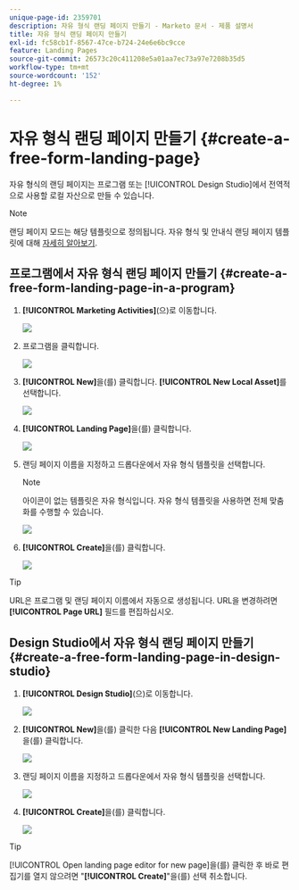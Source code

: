 ```yaml
---
unique-page-id: 2359701
description: 자유 형식 랜딩 페이지 만들기 - Marketo 문서 - 제품 설명서
title: 자유 형식 랜딩 페이지 만들기
exl-id: fc58cb1f-8567-47ce-b724-24e6e6bc9cce
feature: Landing Pages
source-git-commit: 26573c20c411208e5a01aa7ec73a97e7208b35d5
workflow-type: tm+mt
source-wordcount: '152'
ht-degree: 1%

---
```


# 자유 형식 랜딩 페이지 만들기 {#create-a-free-form-landing-page}

자유 형식의 랜딩 페이지는 프로그램 또는 [!UICONTROL Design Studio]에서 전역적으로 사용할 로컬 자산으로 만들 수 있습니다.

>[!NOTE]
>
>랜딩 페이지 모드는 해당 템플릿으로 정의됩니다. 자유 형식 및 안내식 랜딩 페이지 템플릿에 대해 [자세히 알아보기](/help/marketo/product-docs/demand-generation/landing-pages/understanding-landing-pages/understanding-free-form-vs-guided-landing-pages.md).

## 프로그램에서 자유 형식 랜딩 페이지 만들기 {#create-a-free-form-landing-page-in-a-program}

1. **[!UICONTROL Marketing Activities]**(으)로 이동합니다.

   ![](assets/login-marketing-activities.png)

1. 프로그램을 클릭합니다.

   ![](assets/image2015-5-19-12-3a46-3a47.png)

1. **[!UICONTROL New]**&#x200B;을(를) 클릭합니다. **[!UICONTROL New Local Asset]**&#x200B;를 선택합니다.

   ![](assets/image2015-5-19-12-3a47-3a27.png)

1. **[!UICONTROL Landing Page]**&#x200B;을(를) 클릭합니다.

   ![](assets/image2014-9-16-12-3a58-3a49.png)

1. 랜딩 페이지 이름을 지정하고 드롭다운에서 자유 형식 템플릿을 선택합니다.

   >[!NOTE]
   >
   >아이콘이 없는 템플릿은 자유 형식입니다. 자유 형식 템플릿을 사용하면 전체 맞춤화를 수행할 수 있습니다.

   ![](assets/image2015-5-19-12-3a51-3a13.png)

1. **[!UICONTROL Create]**&#x200B;을(를) 클릭합니다.

   ![](assets/image2015-5-19-12-3a52-3a8.png)

>[!TIP]
>
>URL은 프로그램 및 랜딩 페이지 이름에서 자동으로 생성됩니다. URL을 변경하려면 **[!UICONTROL Page URL]** 필드를 편집하십시오.

## Design Studio에서 자유 형식 랜딩 페이지 만들기 {#create-a-free-form-landing-page-in-design-studio}

1. **[!UICONTROL Design Studio]**(으)로 이동합니다.

   ![](assets/designstudio.png)

1. **[!UICONTROL New]**&#x200B;을(를) 클릭한 다음 **[!UICONTROL New Landing Page]**&#x200B;을(를) 클릭합니다.

   ![](assets/image2014-9-16-13-3a0-3a43.png)

1. 랜딩 페이지 이름을 지정하고 드롭다운에서 자유 형식 템플릿을 선택합니다.

   ![](assets/image2015-5-19-13-3a30-3a25.png)

1. **[!UICONTROL Create]**&#x200B;을(를) 클릭합니다.

   ![](assets/image2015-5-19-13-3a33-3a43.png)

>[!TIP]
>
>[!UICONTROL Open landing page editor for new page]을(를) 클릭한 후 바로 편집기를 열지 않으려면 &quot;**[!UICONTROL Create]**&quot;을(를) 선택 취소합니다.
